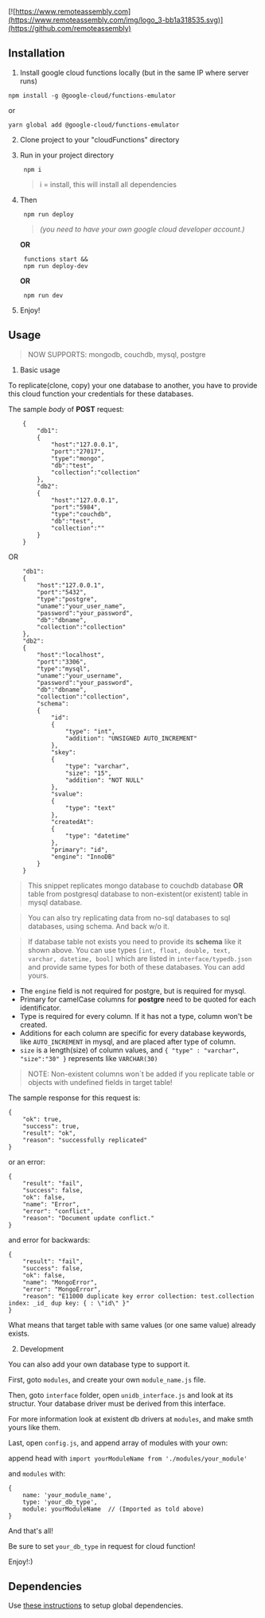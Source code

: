 [![https://www.remoteassembly.com](https://www.remoteassembly.com/img/logo_3-bb1a318535.svg)](https://github.com/remoteassembly)

## Installation

1. Install google cloud functions locally (but in the same IP where server runs)
```
npm install -g @google-cloud/functions-emulator
```
or
```
yarn global add @google-cloud/functions-emulator
```

2. Clone project to your "cloudFunctions" directory

3. Run in your project directory

        npm i
    >i = install, this will install all dependencies
4. Then

        npm run deploy
    >*(you need to have your own google cloud developer account.)*
    

    **OR**

        functions start &&
        npm run deploy-dev

    **OR**

        npm run dev

5. Enjoy!


## Usage

> NOW SUPPORTS: mongodb, couchdb, mysql, postgre

1. Basic usage

To replicate(clone, copy) your one database to another, you have to provide this cloud function your credentials for these databases.

The sample *body* of **POST** request:

```
    {
        "db1":
        {
            "host":"127.0.0.1",
            "port":"27017",
            "type":"mongo",
            "db":"test",
            "collection":"collection"
        },
        "db2":
        {
            "host":"127.0.0.1",
            "port":"5984",
            "type":"couchdb",
            "db":"test",
            "collection":""
        }
    }
```

OR

```
    "db1":
	{
		"host":"127.0.0.1",
		"port":"5432",
		"type":"postgre",
		"uname":"your_user_name",
		"password":"your_password",
		"db":"dbname",
		"collection":"collection"
	},
    "db2":
    {
        "host":"localhost",
		"port":"3306",
		"type":"mysql",
		"uname":"your_username",
		"password":"your_password",
		"db":"dbname",
		"collection":"collection",
        "schema":
		{
			"id": 
			{
				"type": "int",
				"addition": "UNSIGNED AUTO_INCREMENT"
			},
			"skey":
			{
				"type": "varchar",
                "size": "15",
                "addition": "NOT NULL"
			},
			"svalue":
			{
				"type": "text"
			},
			"createdAt":
			{
				"type": "datetime"
			},
			"primary": "id",
			"engine": "InnoDB"
		}
    }
```

> This snippet replicates mongo database to couchdb database **OR** table from postgresql database to non-existent(or existent) table in mysql database.

> You can also try replicating data from no-sql databases to sql databases, using schema. And back w/o it.

> If database table not exists you need to provide its **schema** like it shown above. You can use types `[int, float, double, text, varchar, datetime, bool]` which are listed in `interface/typedb.json` and provide same types for both of these databases. You can add yours.
    
- The `engine` field is not required for postgre, but is required for mysql.
- Primary for camelCase columns for **postgre** need to be quoted for each identificator.
- Type is required for every column. If it has not a type, column won't be created.
- Additions for each column are specific for every database keywords, like `AUTO_INCREMENT` in mysql, and are placed after type of column.
- `size` is a length(size) of column values, and `{ "type" : "varchar", "size":"30" }` represents like `VARCHAR(30)`

> NOTE: Non-existent columns won`t be added if you replicate table or objects with undefined fields in target table!


The sample response for this request is:

```
{
    "ok": true,
    "success": true,
    "result": "ok",
    "reason": "successfully replicated"
}
```

or an error:

```
{
    "result": "fail",
    "success": false,
    "ok": false,
    "name": "Error",
    "error": "conflict",
    "reason": "Document update conflict."
}
```

and error for backwards:

```
{
    "result": "fail",
    "success": false,
    "ok": false,
    "name": "MongoError",
    "error": "MongoError",
    "reason": "E11000 duplicate key error collection: test.collection index: _id_ dup key: { : \"id\" }"
}
```

What means that target table with same values (or one same value) already exists.

2. Development

You can also add your own database type to support it.

First, goto `modules`, and create your own `module_name.js` file.

Then, goto `interface` folder, open `unidb_interface.js` and look at its structur.
Your database driver must be derived from this interface.

For more information look at existent db drivers at `modules`, and make smth yours like them.

Last, open `config.js`, and append array of modules with your own:

append head with `import yourModuleName from './modules/your_module'`

and `modules` with:

```
{
    name: 'your_module_name',
    type: 'your_db_type',
    module: yourModuleName  // (Imported as told above)
}
```

And that's all!

Be sure to set `your_db_type` in request for cloud function!

Enjoy!:)

## Dependencies
Use [these instructions](https://cloud.google.com/functions/docs/deploying/) to setup global dependencies.
